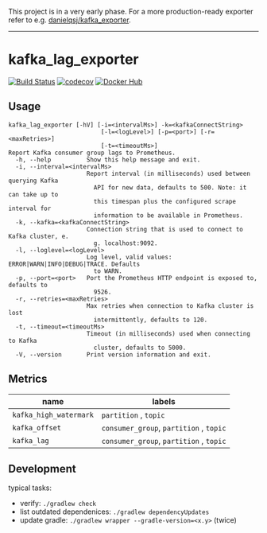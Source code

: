 This project is in a very early phase.
For a more production-ready exporter refer to e.g. [danielqsj/kafka_exporter](https://github.com/danielqsj/kafka_exporter).

---

# kafka_lag_exporter

[![Build Status](https://travis-ci.org/mbode/kafka_lag_exporter.svg?branch=master)](https://travis-ci.org/mbode/kafka_lag_exporter)
[![codecov](https://codecov.io/gh/mbode/kafka_lag_exporter/branch/master/graph/badge.svg)](https://codecov.io/gh/mbode/kafka_lag_exporter)
[![Docker Hub](https://img.shields.io/docker/pulls/maximilianbode/kafka_lag_exporter.svg)](https://hub.docker.com/r/maximilianbode/kafka_lag_exporter)

## Usage
```
kafka_lag_exporter [-hV] [-i=<intervalMs>] -k=<kafkaConnectString>
                          [-l=<logLevel>] [-p=<port>] [-r=<maxRetries>]
                          [-t=<timeoutMs>]
Report Kafka consumer group lags to Prometheus.
  -h, --help          Show this help message and exit.
  -i, --interval=<intervalMs>
                      Report interval (in milliseconds) used between querying Kafka
                        API for new data, defaults to 500. Note: it can take up to
                        this timespan plus the configured scrape interval for
                        information to be available in Prometheus.
  -k, --kafka=<kafkaConnectString>
                      Connection string that is used to connect to Kafka cluster, e.
                        g. localhost:9092.
  -l, --loglevel=<logLevel>
                      Log level, valid values: ERROR|WARN|INFO|DEBUG|TRACE. Defaults
                        to WARN.
  -p, --port=<port>   Port the Prometheus HTTP endpoint is exposed to, defaults to
                        9526.
  -r, --retries=<maxRetries>
                      Max retries when connection to Kafka cluster is lost
                        intermittently, defaults to 120.
  -t, --timeout=<timeoutMs>
                      Timeout (in milliseconds) used when connecting to Kafka
                        cluster, defaults to 5000.
  -V, --version       Print version information and exit.
```

## Metrics

| name                   | labels |
| ---------------------- | --------------------------------------- |
| `kafka_high_watermark` | `partition` , `topic`                   |
| `kafka_offset`         | `consumer_group`, `partition` , `topic` |
| `kafka_lag`            | `consumer_group`, `partition` , `topic` |

## Development
typical tasks:
- verify: `./gradlew check`
- list outdated dependenices: `./gradlew dependencyUpdates`
- update gradle: `./gradlew wrapper --gradle-version=<x.y>` (twice)
